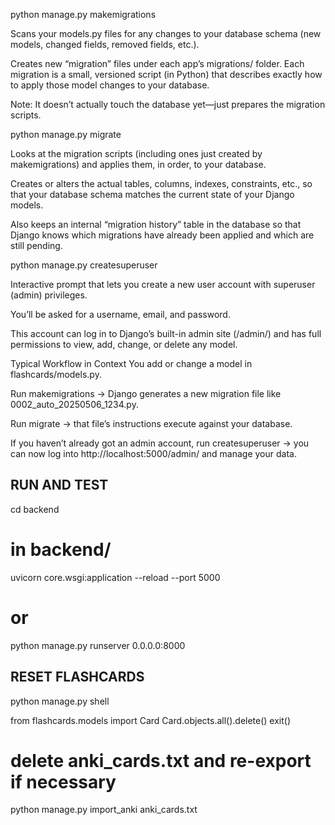 python manage.py makemigrations

Scans your models.py files for any changes to your database schema (new models, changed fields, removed fields, etc.).

Creates new “migration” files under each app’s migrations/ folder. Each migration is a small, versioned script (in Python) that describes exactly how to apply those model changes to your database.

Note: It doesn’t actually touch the database yet—just prepares the migration scripts.

python manage.py migrate

Looks at the migration scripts (including ones just created by makemigrations) and applies them, in order, to your database.

Creates or alters the actual tables, columns, indexes, constraints, etc., so that your database schema matches the current state of your Django models.

Also keeps an internal “migration history” table in the database so that Django knows which migrations have already been applied and which are still pending.

python manage.py createsuperuser

Interactive prompt that lets you create a new user account with superuser (admin) privileges.

You’ll be asked for a username, email, and password.

This account can log in to Django’s built-in admin site (/admin/) and has full permissions to view, add, change, or delete any model.

Typical Workflow in Context
You add or change a model in flashcards/models.py.

Run makemigrations → Django generates a new migration file like 0002_auto_20250506_1234.py.

Run migrate → that file’s instructions execute against your database.

If you haven’t already got an admin account, run createsuperuser → you can now log into http://localhost:5000/admin/ and manage your data.

## RUN AND TEST

cd backend

# in backend/
uvicorn core.wsgi:application --reload --port 5000
# or
python manage.py runserver 0.0.0.0:8000

## RESET FLASHCARDS

python manage.py shell

from flashcards.models import Card
Card.objects.all().delete()
exit()

# delete anki_cards.txt and re-export if necessary

python manage.py import_anki anki_cards.txt